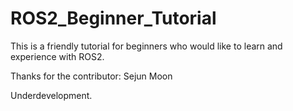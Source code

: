 # ROS2_Beginner_Tutorial
This is a friendly tutorial for beginners who would like to learn and experience with ROS2. 

Thanks for the contributor: Sejun Moon

Underdevelopment.
